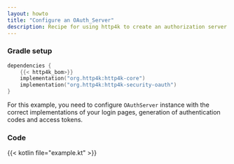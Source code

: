 ```yaml
---
layout: howto
title: "Configure an OAuth_Server"
description: Recipe for using http4k to create an authorization server that provides an *authorization code* access flow
---
```

### Gradle setup

```kotlin
dependencies {
    {{< http4k_bom>}}
    implementation("org.http4k:http4k-core")
    implementation("org.http4k:http4k-security-oauth")
}
```

For this example, you need to configure `OAuthServer` instance with the correct implementations of your login pages, generation of authentication codes and access tokens.

### Code

{{< kotlin file="example.kt" >}}
